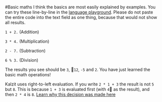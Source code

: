 #Basic maths
I think the basics are most easily explained by examples.
You can try these line-by-line in the [language playground](/app/ide). Please do not paste the entire code into the text field as one thing, because that would not show all results.


`1 + 2.` (Addition)

`3 * 4.` (Multiplication)

`2 - 7.` (Subtraction)

`6 % 3.` (Division)


The results you see should be `3`, `12`, `-5` and `2`. You have just learned the basic math operations!

Kalzit uses right-to-left evaluation. If you write `2 * 1 + 3` the result is not `5` but `8`. This is because `1 + 3` is evaluated first (with `4` as the result), and then `2 * 4` is `8`.
[Learn why this decision was made here](/docs/design/why/operatorPrecedence.html)